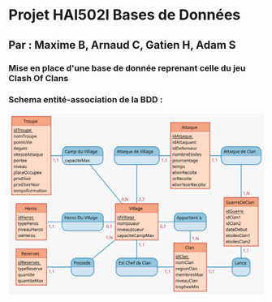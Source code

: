 # Projet HAI502I Bases de Données
## Par : Maxime B, Arnaud C, Gatien H, Adam S
### Mise en place d'une base de donnée reprenant celle du jeu Clash Of Clans



### Schema entité-association de la BDD :
<img src="other/schemaEA-BDD.svg">
